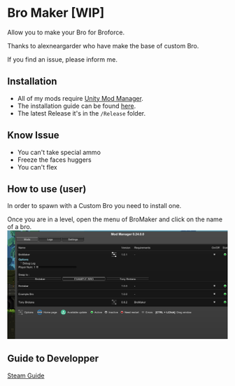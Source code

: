 # Bro Maker [WIP]

 Allow you to make your Bro for Broforce.

 Thanks to alexneargarder who have make the base of custom Bro.

 If you find an issue, please inform me.

## Installation

* All of my mods require [Unity Mod Manager](https://www.nexusmods.com/site/mods/21).  
* The installation guide can be found [here](https://steamcommunity.com/sharedfiles/filedetails/?id=2434812447).  
* The latest Release it's in the `/Release` folder.

## Know Issue

* You can't take special ammo
* Freeze the faces huggers
* You can't flex

## How to use (user)

 In order to spawn with a Custom Bro you need to install one.

 Once you are in a level, open the menu of BroMaker and click on the name of a bro.
 ![](InGameGUI.jpg?raw=true)
 

## Guide to Developper

 [Steam Guide](https://steamcommunity.com/sharedfiles/filedetails/?id=2738232988)

